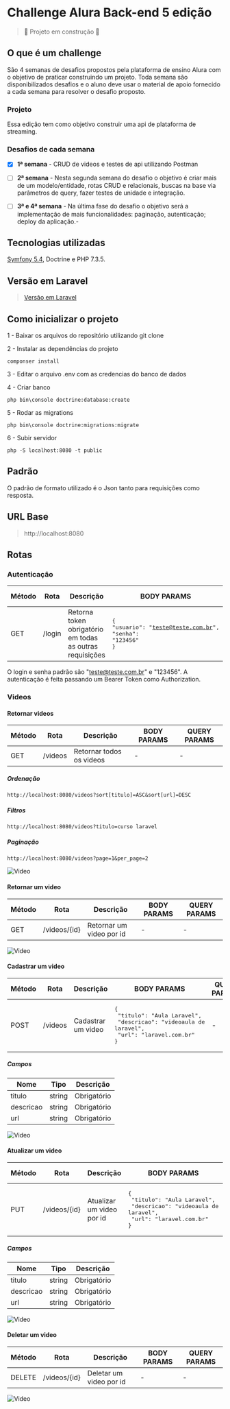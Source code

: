 # Challenge Alura Back-end 5 edição

> :construction: Projeto em construção :construction:

## O que é um challenge
São 4 semanas de desafios propostos pela plataforma de ensino Alura com o objetivo de praticar construindo um projeto. Toda semana são disponibilizados desafios e o aluno deve usar o material de apoio fornecido a cada semana para resolver o desafio proposto. 

### Projeto
Essa edição tem como objetivo construir uma api de plataforma de streaming. 

### Desafios de cada semana
- [X] <b>1ª semana</b> - CRUD de videos e testes de api utilizando Postman

- [ ] <b>2ª semana</b> - Nesta segunda semana do desafio o objetivo é criar mais de um modelo/entidade, rotas CRUD e relacionais, buscas na base via parâmetros de query, fazer testes de unidade e integração.

- [ ] <b>3ª e 4ª semana</b> - Na última fase do desafio o objetivo será a implementação de mais funcionalidades: paginação, autenticação; deploy da aplicação.-

## Tecnologias utilizadas
[Symfony 5.4](https://symfony.com/doc/5.4/setup.html), Doctrine e PHP 7.3.5. 

## Versão em Laravel
> [Versão em Laravel](https://github.com/DaniPoletto/challenge-alura-back-end-5-laravel)

## Como inicializar o projeto
1 - Baixar os arquivos do repositório utilizando git clone

2 - Instalar as dependências do projeto
``` 
componser install
```

3 - Editar o arquivo .env com as credencias do banco de dados

4 - Criar banco
```
php bin\console doctrine:database:create
```

5 - Rodar as migrations
```
php bin\console doctrine:migrations:migrate
```

6 - Subir servidor
```
php -S localhost:8080 -t public
```

## Padrão
O padrão de formato utilizado é o Json tanto para requisições como resposta.

## URL Base
 > http://localhost:8080

## Rotas

### Autenticação
| Método | Rota | Descrição | BODY PARAMS | QUERY PARAMS |
| --- | --- | --- | --- | --- |
| GET | /login | Retorna token obrigatório em todas as outras requisições | <pre>{<br>"usuario": "teste@teste.com.br",<br>"senha": "123456"<br>}</pre> | - |

O login e senha padrão são "teste@teste.com.br" e "123456". A autenticação é feita passando um Bearer Token como Authorization.

### Videos
#### Retornar videos
| Método | Rota | Descrição | BODY PARAMS | QUERY PARAMS |
| --- | --- | --- | --- | --- |
| GET | /videos | Retornar todos os videos | - | - |

##### Ordenação
```
http://localhost:8080/videos?sort[titulo]=ASC&sort[url]=DESC
```

##### Filtros
```
http://localhost:8080/videos?titulo=curso laravel
```

##### Paginação
```
http://localhost:8080/videos?page=1&per_page=2
```

![Video](https://github.com/DaniPoletto/challenge-alura-back-end-5-symfony/blob/main/get_videos.jpg)

#### Retornar um video
| Método | Rota | Descrição | BODY PARAMS | QUERY PARAMS |
| --- | --- | --- | --- | --- |
|GET | /videos/{id} | Retornar um video por id | - | - |

![Video](https://github.com/DaniPoletto/challenge-alura-back-end-5-symfony/blob/main/get_video.jpg)

#### Cadastrar um video
| Método | Rota | Descrição | BODY PARAMS | QUERY PARAMS |
| --- | --- | --- | --- | --- |
|POST | /videos | Cadastrar um video | <pre>{<br> "titulo": "Aula Laravel",<br> "descricao": "videoaula de laravel",<br> "url": "laravel.com.br"<br>}</pre> | - |

##### Campos

| Nome | Tipo | Descrição | 
| --- | --- | --- | 
|titulo | string | Obrigatório | 
|descricao | string | Obrigatório | 
|url | string | Obrigatório | 

![Video](https://github.com/DaniPoletto/challenge-alura-back-end-5-symfony/blob/main/post_video.jpg)

#### Atualizar um video
| Método | Rota | Descrição | BODY PARAMS | QUERY PARAMS |
| --- | --- | --- | --- | --- |
|PUT | /videos/{id} |Atualizar um video por id | <pre>{<br> "titulo": "Aula Laravel",<br> "descricao": "videoaula de laravel",<br> "url": "laravel.com.br"<br>}</pre> | - |

##### Campos

| Nome | Tipo | Descrição | 
| --- | --- | --- | 
|titulo | string | Obrigatório | 
|descricao | string | Obrigatório | 
|url | string | Obrigatório | 

![Video](https://github.com/DaniPoletto/challenge-alura-back-end-5-symfony/blob/main/update_video.jpg)

#### Deletar um video
| Método | Rota | Descrição | BODY PARAMS | QUERY PARAMS |
| --- | --- | --- | --- | --- |
|DELETE | /videos/{id} |Deletar um video por id | - | - |

![Video](https://github.com/DaniPoletto/challenge-alura-back-end-5-symfony/blob/main/delete_video.jpg)
